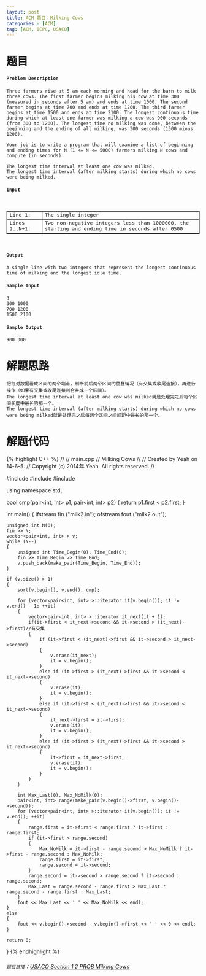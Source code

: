 ```yaml
---
layout: post
title: ACM 题目：Milking Cows
categories : [ACM]
tag: [ACM, ICPC, USACO]
---
```


# 题目

#### `Problem Description`
	Three farmers rise at 5 am each morning and head for the barn to milk three cows. The first farmer begins milking his cow at time 300 (measured in seconds after 5 am) and ends at time 1000. The second farmer begins at time 700 and ends at time 1200. The third farmer begins at time 1500 and ends at time 2100. The longest continuous time during which at least one farmer was milking a cow was 900 seconds (from 300 to 1200). The longest time no milking was done, between the beginning and the ending of all milking, was 300 seconds (1500 minus 1200).

	Your job is to write a program that will examine a list of beginning and ending times for N (1 <= N <= 5000) farmers milking N cows and compute (in seconds):

	The longest time interval at least one cow was milked.
	The longest time interval (after milking starts) during which no cows were being milked.

#### `Input`
<pre>
	<table border="1">
		<tbody>
			<tr>
				<td>Line 1:</td>
				<td>The single integer</td>
			</tr>
			<tr>
				<td>Lines 2..N+1:</td>
				<td>Two non-negative integers less than 1000000, the starting and ending time in seconds after 0500</td>
			</tr>
		</tbody>
	</table>
</pre>

#### `Output`
	A single line with two integers that represent the longest continuous time of milking and the longest idle time.

#### `Sample Input`
	3
	300 1000
	700 1200
	1500 2100

#### `Sample Output`
	900 300

# 解题思路
	把每对数据看成区间的两个端点，判断前后两个区间的重叠情况（有交集或收尾连接），再进行操作（如果有交集或收尾连接则合并成一个区间）。
	The longest time interval at least one cow was milked就是处理完之后每个区间长度中最长的那一个。
	The longest time interval (after milking starts) during which no cows were being milked就是处理完之后每两个区间之间间距中最长的那一个。

# 解题代码

<!--lint disable-->

{% highlight C++ %}
//
//  main.cpp
//  Milking Cows
//
//  Created by Yeah on 14-6-5.
//  Copyright (c) 2014年 Yeah. All rights reserved.
//


#include <fstream>
#include <vector>
#include <algorithm>

using namespace std;

bool cmp(pair<int, int> p1, pair<int, int> p2)
{
    return p1.first < p2.first;
}

int main() {
    ifstream fin ("milk2.in");
    ofstream fout ("milk2.out");
    
    unsigned int N(0);
    fin >> N;
    vector<pair<int, int> > v;
    while (N--)
    {
        unsigned int Time_Begin(0), Time_End(0);
        fin >> Time_Begin >> Time_End;
        v.push_back(make_pair(Time_Begin, Time_End));
    }
    
    if (v.size() > 1)
    {
        sort(v.begin(), v.end(), cmp);
        
        for (vector<pair<int, int> >::iterator it(v.begin()); it != v.end() - 1; ++it)
        {
            vector<pair<int, int> >::iterator it_next(it + 1);
            if(it->first < it_next->second && it->second > (it_next)->first)//有交集
            {
                if (it->first < (it_next)->first && it->second > it_next->second)
                {
                    v.erase(it_next);
                    it = v.begin();
                }
                else if (it->first > (it_next)->first && it->second < it_next->second)
                {
                    v.erase(it);
                    it = v.begin();
                }
                else if (it->first < (it_next)->first && it->second < it_next->second)
                {
                    it_next->first = it->first;
                    v.erase(it);
                    it = v.begin();
                }
                else if (it->first > (it_next)->first && it->second > it_next->second)
                {
                    it->first = it_next->first;
                    v.erase(it);
                    it = v.begin();
                }
            }
        }
        
        int Max_Last(0), Max_NoMilk(0);
        pair<int, int> range(make_pair(v.begin()->first, v.begin()->second));
        for (vector<pair<int, int> >::iterator it(v.begin()); it != v.end(); ++it)
        {
            range.first = it->first < range.first ? it->first : range.first;
            if (it->first > range.second)
            {
                Max_NoMilk = it->first - range.second > Max_NoMilk ? it->first - range.second : Max_NoMilk;
                range.first = it->first;
                range.second = it->second;
            }
            range.second = it->second > range.second ? it->second : range.second;
            Max_Last = range.second - range.first > Max_Last ? range.second - range.first : Max_Last;
        }
        fout << Max_Last << ' ' << Max_NoMilk << endl;
    }
    else
    {
        fout << v.begin()->second - v.begin()->first << ' ' << 0 << endl;
    }
    
    return 0;
}
{% endhighlight %}

<!--lint enable-->

###### `题目链接`：[USACO Section 1.2 PROB Milking Cows]()
